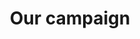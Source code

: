 ---
title: 'Our campaign'
type: campaign
redirect: 'You are being redirected to our campaign page'
---